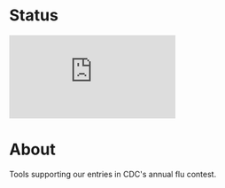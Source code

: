 # Status
[![Deploy Status](http://delphi.midas.cs.cmu.edu/~automation/public/github_deploy_repo/badge.php?repo=cmu-delphi/flu-contest)](#)

# About
Tools supporting our entries in CDC's annual flu contest.
